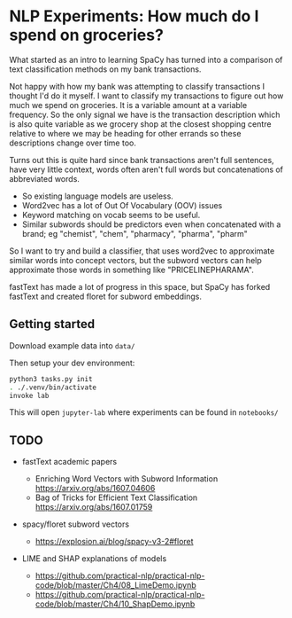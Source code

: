 # NLP Experiments: How much do I spend on groceries?

What started as an intro to learning SpaCy has turned into a comparison of text classification methods on my bank transactions.

Not happy with how my bank was attempting to classify transactions I thought I'd do it myself. I want to classify my transactions to figure out how much we spend on groceries. It is a variable amount at a variable frequency. So the only signal we have is the transaction description which is also quite variable as we grocery shop at the closest shopping centre relative to where we may be heading for other errands so these descriptions change over time too.

Turns out this is quite hard since bank transactions aren't full sentences, have very little context, words often aren't full words but concatenations of abbreviated words.

 - So existing language models are useless.
 - Word2vec has a lot of Out Of Vocabulary (OOV) issues
 - Keyword matching on vocab seems to be useful.
 - Similar subwords should be predictors even when concatenated with a brand; eg "chemist", "chem", "pharmacy", "pharma", "pharm"

So I want to try and build a classifier, that uses word2vec to approximate similar words into concept vectors, but the subword vectors can help approximate those words in something like "PRICELINEPHARAMA".

fastText has made a lot of progress in this space, but SpaCy has forked fastText and created floret for subword embeddings.

## Getting started

Download example data into `data/`

Then setup your dev environment:

```bash
python3 tasks.py init
. ./.venv/bin/activate
invoke lab
```

This will open `jupyter-lab` where experiments can be found in `notebooks/`


## TODO

 - fastText academic papers
    - Enriching Word Vectors with Subword Information https://arxiv.org/abs/1607.04606
    - Bag of Tricks for Efficient Text Classification https://arxiv.org/abs/1607.01759

 - spacy/floret subword vectors
    - https://explosion.ai/blog/spacy-v3-2#floret

 - LIME and SHAP explanations of models
    - https://github.com/practical-nlp/practical-nlp-code/blob/master/Ch4/08_LimeDemo.ipynb
    - https://github.com/practical-nlp/practical-nlp-code/blob/master/Ch4/10_ShapDemo.ipynb
